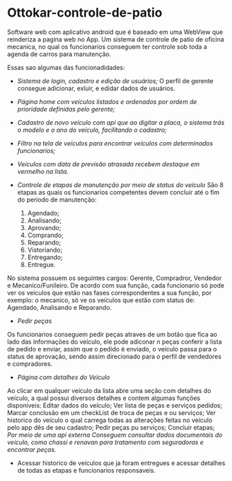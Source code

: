 # Ottokar-controle-de-patio

Software web com aplicativo android que é baseado em uma WebView que reinderiza a pagina web no App.
Um sistema de controle de patio de oficina mecanica, no qual os funcionarios conseguem ter controle sob toda a agenda de carros para manutenção. 

Essas sao algumas das funcionadidades:

* *Sistema de login, cadastro e edição de usuários;*
O perfil de gerente consegue adicionar, exluir, e edidar dados de usuários.

* *Página home com veículos listados e ordenados por ordem de prioridade definidas pelo gerente;*

* *Cadastro de novo veículo com api que ao digitar a placa, o sistema trás o modelo e o ano do veículo, facilitando o cadastro;*

* *Filtro na tela de veículos para encontrar veículos com determinados funcionarios;*

* *Veículos com data de previsão atrasada recebem destaque em vermelho na lista.*

* *Controle de etapas de manutenção por meio de status do veículo*
São 8 etapas as quais os funcionarios competentes devem concluir até o fim do periodo de manutenção:
    1. Agendado;
    2. Analisando;
    3. Aprovando;
    4. Comprando;
    5. Reparando;
    6. Vistoriando;
    7. Entregando;
    8. Entregue.

No sistema possuem os seguintes cargos: Gerente, Compradror, Vendedor e Mecanico/Funileiro.
De acordo com sua função, cada funcionario só pode ver os veículos que estão nas fases correspondentes a sua função, por exemplo: o mecanico, só ve os veículos que estão com status de: Agendado, Analisando e Reparando.

* *Pedir peças*

Os funcionarios conseguem pedir peças atraves de um botão que fica ao lado das informações do veículo, ele pode adiconar n peças conferir a lista de pedido e enviar, assim que o pedido é enviado, o veículo passa para o status de aprovação, sendo assim direcionado para o perfil de vendedores e compradores.

* *Página com detalhes do Veìculo*

Ao clicar em qualquer veículo da lista abre uma seção com detalhes do veículo, a qual possui diversos detalhes e contem algumas funções disponiveis:
Editar dados do veículo;
Ver lista de peças e serviços pedidos;
Marcar conclusão em um checkList de troca de peças e ou serviços;
Ver historico do veículo o qual carrega todas as alterações feitas no veículo pelo app dês de seu cadastro;
Pedir peças pu serviços;
Concluir etapas;
*Por meio de uma api externa Conseguem consultar dados documentais do veículo, como chassi e renavan para tratamento com seguradoras e encontrar peças.* 

* Acessar historico de veículos que ja foram entregues e acessar detalhes de todas as etapas e funcionarios responsaveis.
